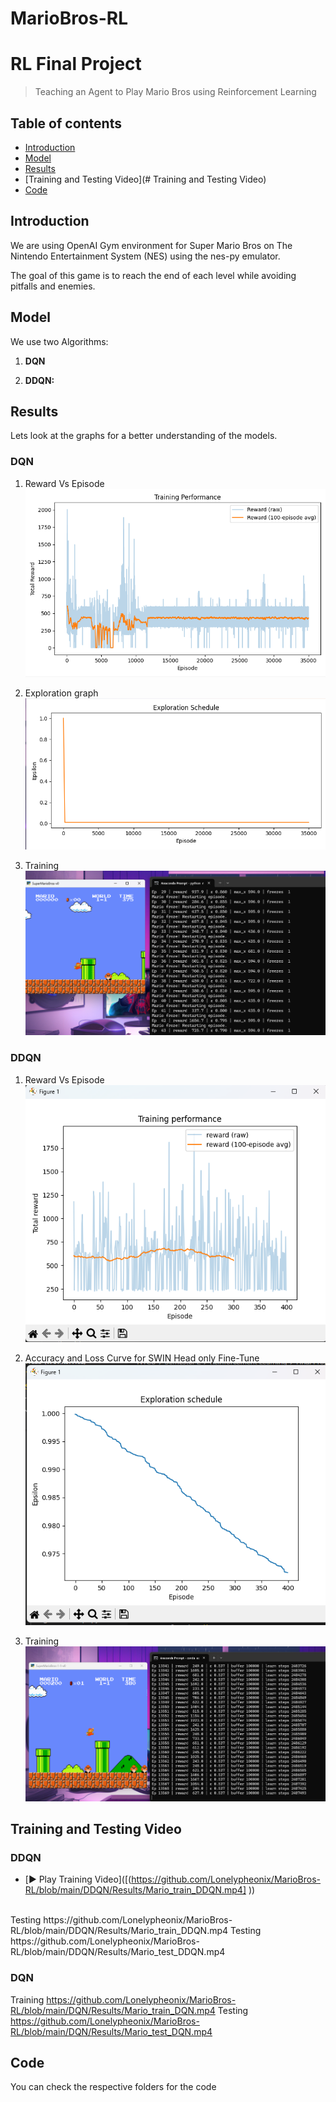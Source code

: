 # MarioBros-RL
# RL Final Project
> Teaching an Agent to Play Mario Bros using Reinforcement Learning

## Table of contents
* [Introduction](#Introduction)
* [Model](#Model)
*  [Results](#Results)
*  [Training and Testing Video](# Training and Testing Video)
* [Code](#Code)

## Introduction

We are using OpenAI Gym environment for Super Mario Bros on The Nintendo Entertainment System (NES) using the nes-py emulator.

The goal of this game is to reach the end of each level while avoiding pitfalls and enemies.

## Model

We use two Algorithms:

1.   **DQN**  

2.   **DDQN:**  


## Results

Lets look at the graphs for a better understanding of the models.

### DQN
1.  Reward Vs Episode 
![Reward Vs Episode](https://github.com/Lonelypheonix/MarioBros-RL/blob/main/DQN/Results/Training_RewardvsEpisode_graph.png)

2. Exploration graph 
![Exploration](https://github.com/Lonelypheonix/MarioBros-RL/blob/main/DQN/Results/Exploration_graph.png)
3. Training 
![Training](https://github.com/Lonelypheonix/MarioBros-RL/blob/main/DQN/Results/model_Training.png)
### DDQN
1. Reward Vs Episode
![Reward Vs Episode](https://github.com/Lonelypheonix/MarioBros-RL/blob/main/DDQN/Results/Train_RewardvsEpisode_graph.png)

2. Accuracy and Loss Curve for SWIN Head only Fine-Tune  
![Swin_head](https://github.com/Lonelypheonix/MarioBros-RL/blob/main/DDQN/Results/Exploration_graph.png)
3. Training 
![Training](https://github.com/Lonelypheonix/MarioBros-RL/blob/main/DDQN/Results/model_training.png)

## Training and Testing Video

### DDQN
- [▶️ Play Training Video]([(https://github.com/Lonelypheonix/MarioBros-RL/blob/main/DDQN/Results/Mario_train_DDQN.mp4]
))
<br>
Testing
https://github.com/Lonelypheonix/MarioBros-RL/blob/main/DDQN/Results/Mario_train_DDQN.mp4
Testing
https://github.com/Lonelypheonix/MarioBros-RL/blob/main/DDQN/Results/Mario_test_DDQN.mp4

### DQN
Training 
https://github.com/Lonelypheonix/MarioBros-RL/blob/main/DQN/Results/Mario_train_DQN.mp4
Testing
https://github.com/Lonelypheonix/MarioBros-RL/blob/main/DQN/Results/Mario_test_DQN.mp4

## Code 
You can check the respective folders for the code
